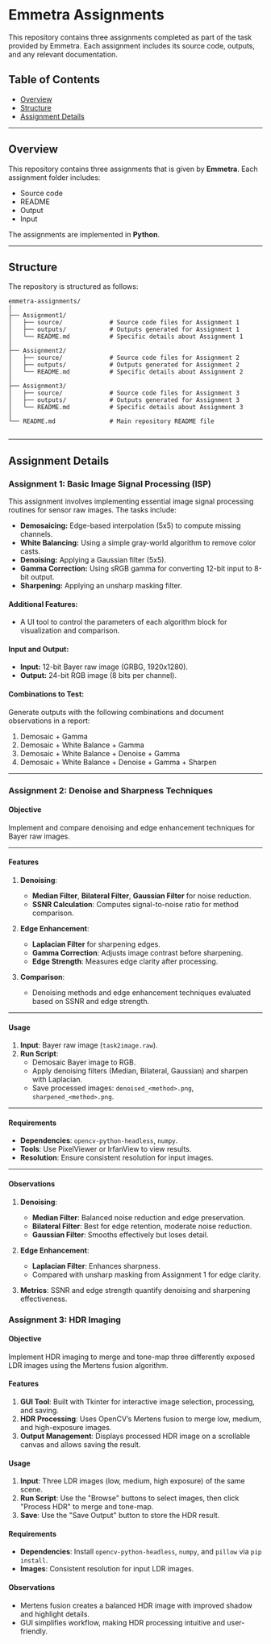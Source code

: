 # Emmetra Assignments

This repository contains three assignments completed as part of the task provided by Emmetra. Each assignment includes its source code, outputs, and any relevant documentation.

## Table of Contents

- [Overview](#overview)  
- [Structure](#structure)  
- [Assignment Details](#assignment-details)  


---

## Overview

This repository contains three assignments that is given by **Emmetra**. Each assignment folder includes:

- Source code
- README 
- Output
- Input

The assignments are implemented in **Python**.

---

## Structure

The repository is structured as follows:

```plaintext
emmetra-assignments/
│
├── Assignment1/
│   ├── source/             # Source code files for Assignment 1
│   ├── outputs/            # Outputs generated for Assignment 1
│   └── README.md           # Specific details about Assignment 1
│
├── Assignment2/
│   ├── source/             # Source code files for Assignment 2
│   ├── outputs/            # Outputs generated for Assignment 2
│   └── README.md           # Specific details about Assignment 2
│
├── Assignment3/
│   ├── source/             # Source code files for Assignment 3
│   ├── outputs/            # Outputs generated for Assignment 3
│   └── README.md           # Specific details about Assignment 3
│
└── README.md               # Main repository README file


``` 
---
  ## Assignment Details

### **Assignment 1: Basic Image Signal Processing (ISP)**  
This assignment involves implementing essential image signal processing routines for sensor raw images. The tasks include:  
- **Demosaicing:** Edge-based interpolation (5x5) to compute missing channels.  
- **White Balancing:** Using a simple gray-world algorithm to remove color casts.  
- **Denoising:** Applying a Gaussian filter (5x5).  
- **Gamma Correction:** Using sRGB gamma for converting 12-bit input to 8-bit output.  
- **Sharpening:** Applying an unsharp masking filter.  

#### Additional Features:  
- A UI tool to control the parameters of each algorithm block for visualization and comparison.  

#### Input and Output:  
- **Input:** 12-bit Bayer raw image (GRBG, 1920x1280).  
- **Output:** 24-bit RGB image (8 bits per channel).  

#### Combinations to Test:  
Generate outputs with the following combinations and document observations in a report:  
1. Demosaic + Gamma  
2. Demosaic + White Balance + Gamma  
3. Demosaic + White Balance + Denoise + Gamma  
4. Demosaic + White Balance + Denoise + Gamma + Sharpen  

---

### Assignment 2: Denoise and Sharpness Techniques

#### **Objective**  
Implement and compare denoising and edge enhancement techniques for Bayer raw images.

---

#### **Features**

1. **Denoising**:
   - **Median Filter**, **Bilateral Filter**, **Gaussian Filter** for noise reduction.
   - **SSNR Calculation**: Computes signal-to-noise ratio for method comparison.

2. **Edge Enhancement**:
   - **Laplacian Filter** for sharpening edges.
   - **Gamma Correction**: Adjusts image contrast before sharpening.
   - **Edge Strength**: Measures edge clarity after processing.

3. **Comparison**:
   - Denoising methods and edge enhancement techniques evaluated based on SSNR and edge strength.

---

#### **Usage**

1. **Input**: Bayer raw image (`task2image.raw`).
2. **Run Script**:  
   - Demosaic Bayer image to RGB.
   - Apply denoising filters (Median, Bilateral, Gaussian) and sharpen with Laplacian.
   - Save processed images: `denoised_<method>.png`, `sharpened_<method>.png`.

---

#### **Requirements**

- **Dependencies**: `opencv-python-headless`, `numpy`.
- **Tools**: Use PixelViewer or IrfanView to view results.
- **Resolution**: Ensure consistent resolution for input images.

---

#### **Observations**

1. **Denoising**:
   - **Median Filter**: Balanced noise reduction and edge preservation.
   - **Bilateral Filter**: Best for edge retention, moderate noise reduction.
   - **Gaussian Filter**: Smooths effectively but loses detail.

2. **Edge Enhancement**:
   - **Laplacian Filter**: Enhances sharpness.
   - Compared with unsharp masking from Assignment 1 for edge clarity.

3. **Metrics**: SSNR and edge strength quantify denoising and sharpening effectiveness.

### Assignment 3: HDR Imaging

#### Objective  
Implement HDR imaging to merge and tone-map three differently exposed LDR images using the Mertens fusion algorithm.

#### Features  
1. **GUI Tool**: Built with Tkinter for interactive image selection, processing, and saving.  
2. **HDR Processing**: Uses OpenCV’s Mertens fusion to merge low, medium, and high-exposure images.  
3. **Output Management**: Displays processed HDR image on a scrollable canvas and allows saving the result.  

#### Usage  
1. **Input**: Three LDR images (low, medium, high exposure) of the same scene.  
2. **Run Script**: Use the "Browse" buttons to select images, then click "Process HDR" to merge and tone-map.  
3. **Save**: Use the "Save Output" button to store the HDR result.  

#### Requirements  
- **Dependencies**: Install `opencv-python-headless`, `numpy`, and `pillow` via `pip install`.  
- **Images**: Consistent resolution for input LDR images.

#### Observations  
- Mertens fusion creates a balanced HDR image with improved shadow and highlight details.  
- GUI simplifies workflow, making HDR processing intuitive and user-friendly.  


